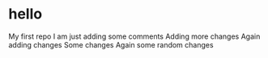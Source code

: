 # hello
My first repo
I am just adding some comments
Adding more changes
Again adding changes
Some changes
Again some random changes
